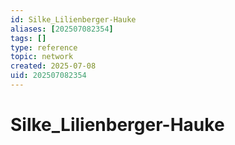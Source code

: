 ```yaml
---
id: Silke_Lilienberger-Hauke
aliases: [202507082354] 
tags: []
type: reference
topic: network
created: 2025-07-08
uid: 202507082354
---
```


# Silke_Lilienberger-Hauke
